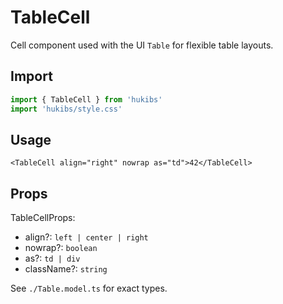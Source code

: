 # TableCell

Cell component used with the UI `Table` for flexible table layouts.

## Import

```ts
import { TableCell } from 'hukibs'
import 'hukibs/style.css'
```

## Usage

```vue
<TableCell align="right" nowrap as="td">42</TableCell>
```

## Props

TableCellProps:
- align?: `left | center | right`
- nowrap?: `boolean`
- as?: `td | div`
- className?: `string`

See `./Table.model.ts` for exact types.

